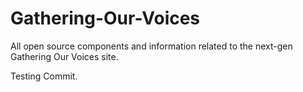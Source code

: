 Gathering-Our-Voices
====================

All open source components and information related to the next-gen Gathering Our Voices site.

Testing Commit.
